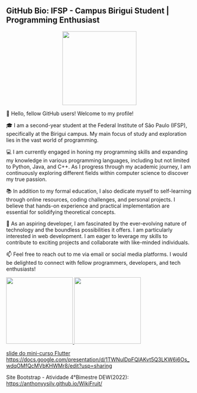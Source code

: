 ## GitHub Bio: IFSP - Campus Birigui Student | Programming Enthusiast

<div id="header" align="center">
  <img src="https://media.giphy.com/media/M9gbBd9nbDrOTu1Mqx/giphy.gif" width="200"/>
</div>

👋 Hello, fellow GitHub users! Welcome to my profile! 

🎓 I am a second-year student at the Federal Institute of São Paulo (IFSP), specifically at the Birigui campus. My main focus of study and exploration lies in the vast world of programming.

💻 I am currently engaged in honing my programming skills and expanding my knowledge in various programming languages, including but not limited to Python, Java, and C++. As I progress through my academic journey, I am continuously exploring different fields within computer science to discover my true passion.

📚 In addition to my formal education, I also dedicate myself to self-learning through online resources, coding challenges, and personal projects. I believe that hands-on experience and practical implementation are essential for solidifying theoretical concepts.

🌱 As an aspiring developer, I am fascinated by the ever-evolving nature of technology and the boundless possibilities it offers. I am particularly interested in web development. I am eager to leverage my skills to contribute to exciting projects and collaborate with like-minded individuals.

📫 Feel free to reach out to me via email or social media platforms. I would be delighted to connect with fellow programmers, developers, and tech enthusiasts!

<div>
<a href="https://github.com/Anthonyysilv">
<img height="180em" src="https://github-readme-stats.vercel.app/api/top-langs/?username=Anthonyysilv&layout=compact&langs_count=7&theme=dracula"/>
<img height="180em" src="https://github-readme-stats.vercel.app/api?username=Anthonyysilv&show_icons=true&theme=dracula&include_all_commits=true&count_private=true"/>
</div>

 slide do mini-curso Flutter
https://docs.google.com/presentation/d/1TWNulDpFQlAKvt5Q3LKW6i6Os_wdqOMfQcMVbKHWMr8/edit?usp=sharing

Site Bootstrap - Atividade 4°Bimestre DEW(2022): https://anthonyysilv.github.io/WikiFruit/

